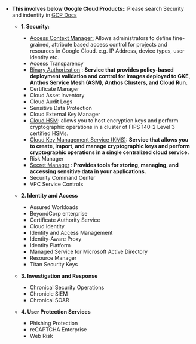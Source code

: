 - **This involves below Google Cloud Products:**: Please search Security and indentity in [GCP Docs](https://cloud.google.com/docs)

  - **1. Security:** 
    - [Access Context Manager:](https://github.com/Ajit1279/GCP_Learning/tree/main/20240214_Security_Identity/20240227_AccessContextManager) Allows administrators to define fine-grained, attribute based access control for projects and resources in Google Cloud. e.g. IP Address, device types, user identity etc. 
    - Access Transparency
    - [Binary Authorization](https://github.com/Ajit1279/GCP_Learning/tree/main/20240214_Security_Identity/20240224_BinaryAuthorization) : **Service that provides policy-based deployment validation and control for images deployed to GKE, Anthos Service Mesh (ASM), Anthos Clusters, and Cloud Run.**
    - Certificate Manager
    - Cloud Asset Inventory
    - Cloud Audit Logs
    - Sensitive Data Protection
    - Cloud External Key Manager
    - [Cloud HSM](https://cloud.google.com/kms/docs/hsm): allows you to host encryption keys and perform cryptographic operations in a cluster of FIPS 140-2 Level 3 certified HSMs.
    - [Cloud Key Management Service (KMS)](https://github.com/Ajit1279/GCP_Learning/tree/main/20240214_Security_Identity/20240225_KMS): **Service that allows you to create, import, and manage cryptographic keys and perform cryptographic operations in a single centralized cloud service.**
    - Risk Manager
    - [Secret Manager](https://github.com/Ajit1279/GCP_Learning/tree/main/20240214_Security_Identity/20240214_SecretManager) : **Provides tools for storing, managing, and accessing sensitive data in your applications.** 
    - Security Command Center
    - VPC Service Controls
   
  - **2. Identity and Access**
    - Assured Workloads
    - BeyondCorp enterprise
    - Certificate Authority Service
    - Cloud Identity
    - Identity and Access Management
    - Identity-Aware Proxy
    - Identity Platform
    - Managed Service for Microsoft Active Directory
    - Resource Manager
    - Titan Security Keys
       
  - **3. Investigation and Response**
    - Chronical Security Operations
    - Chronicle SIEM
    - Chronical SOAR
       
  - **4. User Protection Services**
    - Phishing Protection
    - reCAPTCHA Enterprise
    - Web Risk 

